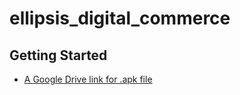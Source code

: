 # ellipsis_digital_commerce

## Getting Started

- [A Google Drive link for .apk file](https://drive.google.com/file/d/19X42CqYuYWxIisO3qgby4F6IDEcAYO_2/view?usp=drivesdk)

